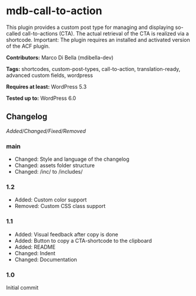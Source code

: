 # mdb-call-to-action
This plugin provides a custom post type for managing and displaying so-called call-to-actions (CTA).
The actual retrieval of the CTA is realized via a shortcode.
Important: The plugin requires an installed and activated version of the ACF plugin.

__Contributors:__ Marco Di Bella (mdibella-dev)

__Tags:__  shortcodes, custom-post-types, call-to-action, translation-ready, advanced custom fields, wordpress

__Requires at least:__ WordPress 5.3  

__Tested up to:__ WordPress 6.0  


## Changelog
*Added/Changed/Fixed/Removed*

### main
* Changed: Style and language of the changelog
* Changed: assets folder structure
* Changed: /inc/ to /includes/


### 1.2
* Added: Custom color support
* Removed: Custom CSS class support


### 1.1   
* Added: Visual feedback after copy is done    
* Added: Button to copy a CTA-shortcode to the clipboard  
* Added: README  
* Changed: Indent  
* Changed: Documentation  


### 1.0  
Initial commit
